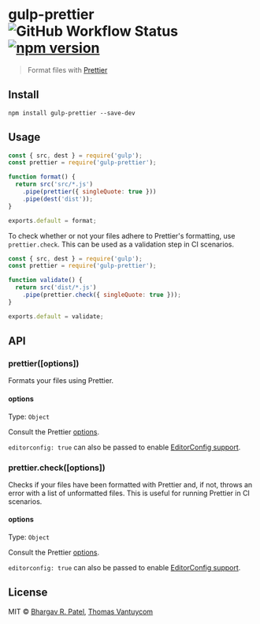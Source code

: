 # gulp-prettier ![GitHub Workflow Status](https://img.shields.io/github/workflow/status/TheDancingCode/gulp-prettier/CI) [![npm version](https://img.shields.io/npm/v/gulp-prettier.svg)](https://www.npmjs.com/package/gulp-prettier)

> Format files with [Prettier](https://github.com/prettier/prettier)

## Install

```
npm install gulp-prettier --save-dev
```

## Usage

```js
const { src, dest } = require('gulp');
const prettier = require('gulp-prettier');

function format() {
  return src('src/*.js')
    .pipe(prettier({ singleQuote: true }))
    .pipe(dest('dist'));
}

exports.default = format;
```

To check whether or not your files adhere to Prettier's formatting, use `prettier.check`. This can be used as a validation step in CI scenarios.

```js
const { src, dest } = require('gulp');
const prettier = require('gulp-prettier');

function validate() {
  return src('dist/*.js')
    .pipe(prettier.check({ singleQuote: true }));
}

exports.default = validate;
```

## API

### prettier([options])

Formats your files using Prettier.

#### options

Type: `Object`

Consult the Prettier [options](https://prettier.io/docs/en/options.html).

`editorconfig: true` can also be passed to enable [EditorConfig support](https://prettier.io/docs/en/api.html#prettierresolveconfigfilepath-options).

### prettier.check([options])

Checks if your files have been formatted with Prettier and, if not, throws an error with a list of unformatted files. This is useful for running Prettier in CI scenarios.

#### options

Type: `Object`

Consult the Prettier [options](https://prettier.io/docs/en/options.html).

`editorconfig: true` can also be passed to enable [EditorConfig support](https://prettier.io/docs/en/api.html#prettierresolveconfigfilepath-options).

## License

MIT © [Bhargav R. Patel](https://github.com/bhargavrpatel), [Thomas Vantuycom](https://github.com/TheDancingCode)
